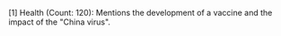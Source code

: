[1] Health (Count: 120): Mentions the development of a vaccine and the impact of the "China virus".
